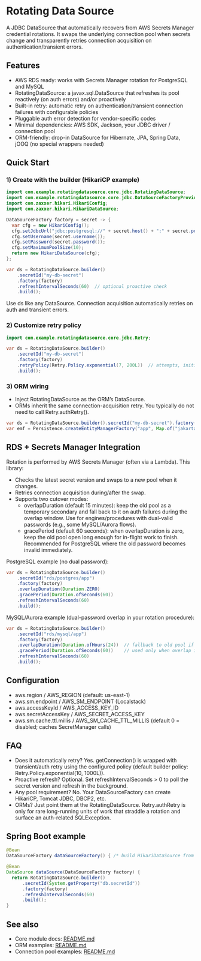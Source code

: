 # Rotating Data Source

A JDBC DataSource that automatically recovers from AWS Secrets Manager credential rotations. It swaps the underlying
connection pool when secrets change and transparently retries connection acquisition on authentication/transient errors.

## Features

- AWS RDS ready: works with Secrets Manager rotation for PostgreSQL and MySQL
- RotatingDataSource: a javax.sql.DataSource that refreshes its pool reactively (on auth errors) and/or proactively
- Built-in retry: automatic retry on authentication/transient connection failures with configurable policies
- Pluggable auth error detection for vendor-specific codes
- Minimal dependencies: AWS SDK, Jackson, your JDBC driver / connection pool
- ORM-friendly: drop-in DataSource for Hibernate, JPA, Spring Data, jOOQ (no special wrappers needed)

## Quick Start

### 1) Create with the builder (HikariCP example)

```java
import com.example.rotatingdatasource.core.jdbc.RotatingDataSource;
import com.example.rotatingdatasource.core.jdbc.DataSourceFactoryProvider;
import com.zaxxer.hikari.HikariConfig;
import com.zaxxer.hikari.HikariDataSource;

DataSourceFactory factory = secret -> {
  var cfg = new HikariConfig();
  cfg.setJdbcUrl("jdbc:postgresql://" + secret.host() + ":" + secret.port() + "/" + secret.dbname());
  cfg.setUsername(secret.username());
  cfg.setPassword(secret.password());
  cfg.setMaximumPoolSize(10);
  return new HikariDataSource(cfg);
};

var ds = RotatingDataSource.builder()
    .secretId("my-db-secret")
    .factory(factory)
    .refreshIntervalSeconds(60)  // optional proactive check
    .build();
```

Use ds like any DataSource. Connection acquisition automatically retries on auth and transient errors.

### 2) Customize retry policy

```java
import com.example.rotatingdatasource.core.jdbc.Retry;

var ds = RotatingDataSource.builder()
    .secretId("my-db-secret")
    .factory(factory)
    .retryPolicy(Retry.Policy.exponential(7, 200L))  // attempts, initial delay (ms)
    .build();
```

### 3) ORM wiring

- Inject RotatingDataSource as the ORM’s DataSource.
- ORMs inherit the same connection-acquisition retry. You typically do not need to call Retry.authRetry().

```java
var ds = RotatingDataSource.builder().secretId("my-db-secret").factory(factory).build();
var emf = Persistence.createEntityManagerFactory("app", Map.of("jakarta.persistence.nonJtaDataSource", ds));
```

## RDS + Secrets Manager Integration

Rotation is performed by AWS Secrets Manager (often via a Lambda). This library:
- Checks the latest secret version and swaps to a new pool when it changes.
- Retries connection acquisition during/after the swap.
- Supports two cutover modes:
  - overlapDuration (default 15 minutes): keep the old pool as a temporary secondary and fall back to it on auth failures during the overlap window. Use for engines/procedures with dual-valid passwords (e.g., some MySQL/Aurora flows).
  - gracePeriod (default 60 seconds): when overlapDuration is zero, keep the old pool open long enough for in-flight work to finish. Recommended for PostgreSQL where the old password becomes invalid immediately.

PostgreSQL example (no dual password):

```java
var ds = RotatingDataSource.builder()
    .secretId("rds/postgres/app")
    .factory(factory)
    .overlapDuration(Duration.ZERO)
    .gracePeriod(Duration.ofSeconds(60))
    .refreshIntervalSeconds(60)
    .build();
```

MySQL/Aurora example (dual-password overlap in your rotation procedure):

```java
var ds = RotatingDataSource.builder()
    .secretId("rds/mysql/app")
    .factory(factory)
    .overlapDuration(Duration.ofHours(24))  // fallback to old pool if new creds fail during overlap
    .gracePeriod(Duration.ofSeconds(60))    // used only when overlap is zero
    .refreshIntervalSeconds(60)
    .build();
```

## Configuration

- aws.region / AWS_REGION (default: us-east-1)
- aws.sm.endpoint / AWS_SM_ENDPOINT (Localstack)
- aws.accessKeyId / AWS_ACCESS_KEY_ID
- aws.secretAccessKey / AWS_SECRET_ACCESS_KEY
- aws.sm.cache.ttl.millis / AWS_SM_CACHE_TTL_MILLIS (default 0 = disabled; caches SecretManager calls)

## FAQ

- Does it automatically retry? Yes. getConnection() is wrapped with transient/auth retry using the configured policy
  (default builder policy: Retry.Policy.exponential(10, 1000L)).
- Proactive refresh? Optional. Set refreshIntervalSeconds > 0 to poll the secret version and refresh in the background.
- Any pool requirement? No. Your DataSourceFactory can create HikariCP, Tomcat JDBC, DBCP2, etc.
- ORMs? Just point them at the RotatingDataSource. Retry.authRetry is only for rare long-running units of work that
  straddle a rotation and surface an auth-related SQLException.

## Spring Boot example

```java
@Bean
DataSourceFactory dataSourceFactory() { /* build HikariDataSource from secret */ }

@Bean
DataSource dataSource(DataSourceFactory factory) {
  return RotatingDataSource.builder()
      .secretId(System.getProperty("db.secretId"))
      .factory(factory)
      .refreshIntervalSeconds(60)
      .build();
}
```

## See also

- Core module docs: [README.md](rotating-datasource-core/README.md)
- ORM examples: [README.md](rotating-datasource-core/README.md)
- Connection pool examples: [README.md](rotating-datasource-core/README.md)

